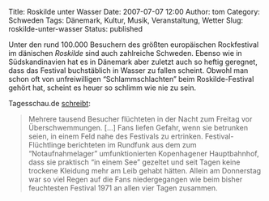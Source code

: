 Title: Roskilde unter Wasser
Date: 2007-07-07 12:00
Author: tom
Category: Schweden
Tags: Dänemark, Kultur, Musik, Veranstaltung, Wetter
Slug: roskilde-unter-wasser
Status: published

Unter den rund 100.000 Besuchern des größten europäischen Rockfestival
im dänischen *Roskilde* sind auch zahlreiche Schweden. Ebenso wie in
Südskandinavien hat es in Dänemark aber zuletzt auch so heftig geregnet,
dass das Festival buchstäblich in Wasser zu fallen scheint. Obwohl man
schon oft von unfreiwilligen “Schlammschlachten” beim Roskilde-Festival
gehört hat, scheint es heuer so schlimm wie nie zu sein.

Tagesschau.de
[schreibt](http://www.tagesschau.de/aktuell/meldungen/0,,OID7063700_,00.html):

> Mehrere tausend Besucher flüchteten in der Nacht zum Freitag vor
> Überschwemmungen. [...] Fans liefen Gefahr, wenn sie betrunken seien,
> in einem Feld nahe des Festivals zu ertrinken. Festival-Flüchtlinge
> berichteten im Rundfunk aus dem zum “Notaufnahmelager”
> umfunktionierten Kopenhagener Hauptbahnhof, dass sie praktisch “in
> einem See” gezeltet und seit Tagen keine trockene Kleidung mehr am
> Leib gehabt hätten. Allein am Donnerstag war so viel Regen auf die
> Fans niedergegangen wie beim bisher feuchtesten Festival 1971 an allen
> vier Tagen zusammen.

